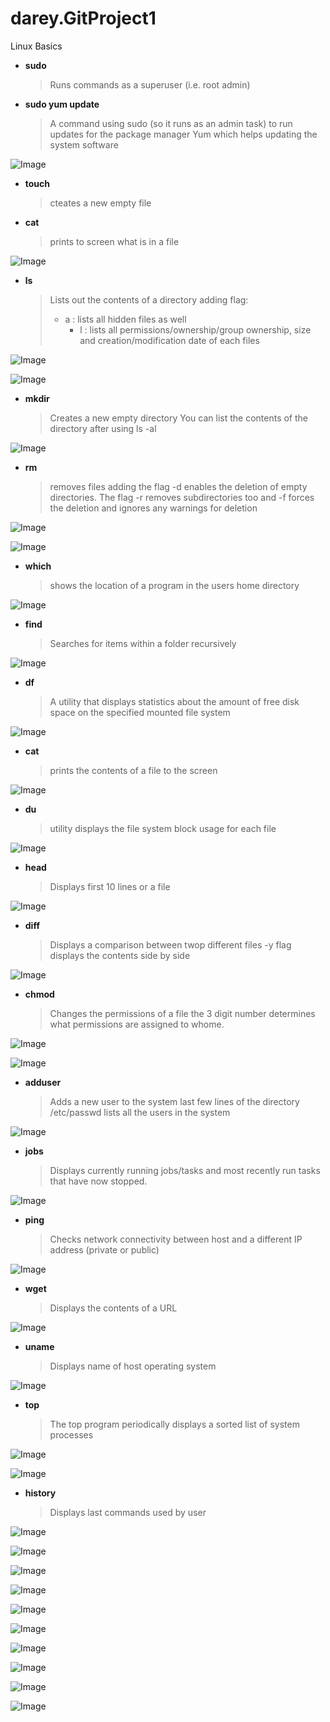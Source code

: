 # darey.GitProject1
Linux Basics

- **sudo**
  > Runs commands as a superuser (i.e. root admin)

- **sudo yum update**
  > A command using sudo (so it runs as an admin task) to run updates for the package manager Yum which helps updating the system software

![Image](Images/Screenshot%202023-10-11%20at%2022.04.40.png)

- **touch**
  >cteates a new empty file
- **cat**
  > prints to screen what is in a file
  
![Image](Images/Screenshot%202023-10-11%20at%2022.09.54.png)

- **ls**
  > Lists out the contents of a directory
  > adding flag:
    > - a : lists all hidden files as well
  >   - l : lists all permissions/ownership/group ownership, size and creation/modification date of each files

![Image](Images/Screenshot%202023-10-11%20at%2022.21.55.png)


![Image](Images/Screenshot%202023-10-11%20at%2022.22.35.png)

- **mkdir**
  > Creates a new empty directory
  > You can list the contents of the directory after using ls -al
  
![Image](Images/Screenshot%202023-10-11%20at%2022.23.41.png)

- **rm**
  > removes files
  > adding the flag -d enables the deletion of empty directories. The flag -r removes subdirectories too and -f forces the deletion and ignores any warnings for deletion
  
![Image](Images/Screenshot%202023-10-11%20at%2022.24.27.png)


![Image](Images/Screenshot%202023-10-11%20at%2022.24.49.png)

- **which**
  > shows the location of a program in the users home directory

![Image](Images/Screenshot%202023-10-11%20at%2022.26.34.png)

- **find**
  > Searches for items within a folder recursively

![Image](Images/Screenshot%202023-10-11%20at%2022.32.57.png)

- **df**
  > A utility that displays statistics about the amount of free disk space on the specified mounted file system

![Image](Images/Screenshot%202023-10-11%20at%2022.34.52.png)

- **cat**
  > prints the contents of a file to the screen

![Image](Images/Screenshot%202023-10-11%20at%2022.35.20.png)

- **du**
  > utility displays the file system block usage for each file

![Image](Images/Screenshot%202023-10-11%20at%2022.37.20.png)

- **head**
  > Displays first 10 lines or a file
  
![Image](Images/Screenshot%202023-10-11%20at%2022.41.35.png)

- **diff**
  > Displays a comparison between twop different files
  > -y flag displays the contents side by side
  
![Image](Images/Screenshot%202023-10-11%20at%2023.02.30.png)

- **chmod**
  > Changes the permissions of a file
  > the 3 digit number determines what permissions are assigned to whome. 

![Image](Images/Screenshot%202023-10-11%20at%2023.06.24.png)
  
![Image](Images/Screenshot%202023-10-11%20at%2023.09.05.png)

- **adduser**
  > Adds a new user to the system
  > last few lines of the directory /etc/passwd lists all the users in the system

![Image](Images/Screenshot%202023-10-11%20at%2023.17.21.png)

- **jobs**
  > Displays currently running jobs/tasks and most recently run tasks that have now stopped.

![Image](Images/Screenshot%202023-10-11%20at%2023.18.13.png)

- **ping**
  > Checks network connectivity between host and a different IP address (private or public)
  

![Image](Images/Screenshot%202023-10-11%20at%2023.19.44.png)

- **wget**
  > Displays the contents of a URL

![Image](Images/Screenshot%202023-10-11%20at%2023.37.32.png)

- **uname**
  > Displays name of host operating system
  

![Image](Images/Screenshot%202023-10-11%20at%2023.38.14.png)

- **top**
  > The top program periodically displays a sorted list of system processes

![Image](Images/Screenshot%202023-10-11%20at%2023.38.23.png)


![Image](Images/Screenshot%202023-10-11%20at%2023.39.12.png)

- **history**
  > Displays last commands used by user


![Image](Images/Screenshot%202023-10-11%20at%2023.39.40.png)


![Image](Images/Screenshot%202023-10-11%20at%2023.41.10.png)


![Image](Images/Screenshot%202023-10-11%20at%2023.41.18.png)


![Image](Images/Screenshot%202023-10-11%20at%2023.43.04.png)


![Image](Images/Screenshot%202023-10-11%20at%2023.43.17.png)


![Image](Images/Screenshot%202023-10-11%20at%2023.50.23.png)


![Image](Images/Screenshot%202023-10-11%20at%2023.51.42.png)


![Image](Images/Screenshot%202023-10-11%20at%2023.52.01.png)


![Image](Images/Screenshot%202023-10-12%20at%2000.16.07.png)


![Image](Images/Screenshot%202023-10-12%20at%2000.16.35.png)

